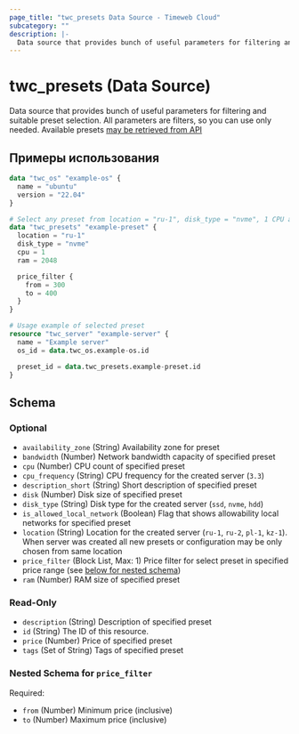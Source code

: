 ```yaml
---
page_title: "twc_presets Data Source - Timeweb Cloud"
subcategory: ""
description: |-
  Data source that provides bunch of useful parameters for filtering and suitable preset selection. All parameters are filters, so you can use only needed. Available presets may be retrieved from API https://api.timeweb.cloud/api/v1/presets/servers
---
```


# twc_presets (Data Source)

Data source that provides bunch of useful parameters for filtering and suitable preset selection. All parameters are filters, so you can use only needed. Available presets [may be retrieved from API](https://api.timeweb.cloud/api/v1/presets/servers)

## Примеры использования

```terraform
data "twc_os" "example-os" {
  name = "ubuntu"
  version = "22.04"
}

# Select any preset from location = "ru-1", disk_type = "nvme", 1 CPU and 2 Gb RAM with price from 300 RUB up to 400 RUB
data "twc_presets" "example-preset" {
  location = "ru-1"
  disk_type = "nvme"
  cpu = 1
  ram = 2048

  price_filter {
    from = 300
    to = 400
  }
}

# Usage example of selected preset
resource "twc_server" "example-server" {
  name = "Example server"
  os_id = data.twc_os.example-os.id

  preset_id = data.twc_presets.example-preset.id
}
```

<!-- schema generated by tfplugindocs -->
## Schema

### Optional

- `availability_zone` (String) Availability zone for preset
- `bandwidth` (Number) Network bandwidth capacity of specified preset
- `cpu` (Number) CPU count of specified preset
- `cpu_frequency` (String) CPU frequency for the created server (`3.3`)
- `description_short` (String) Short description of specified preset
- `disk` (Number) Disk size of specified preset
- `disk_type` (String) Disk type for the created server (`ssd`, `nvme`, `hdd`)
- `is_allowed_local_network` (Boolean) Flag that shows allowability local networks for specified preset
- `location` (String) Location for the created server (`ru-1`, `ru-2`, `pl-1`, `kz-1`). When server was created all new presets or configuration may be only chosen from same location
- `price_filter` (Block List, Max: 1) Price filter for select preset in specified price range (see [below for nested schema](#nestedblock--price_filter))
- `ram` (Number) RAM size of specified preset

### Read-Only

- `description` (String) Description of specified preset
- `id` (String) The ID of this resource.
- `price` (Number) Price of specified preset
- `tags` (Set of String) Tags of specified preset

<a id="nestedblock--price_filter"></a>
### Nested Schema for `price_filter`

Required:

- `from` (Number) Minimum price (inclusive)
- `to` (Number) Maximum price (inclusive)

